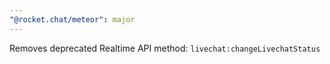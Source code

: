 ```yaml
---
"@rocket.chat/meteor": major
---
```


Removes deprecated Realtime API method: `livechat:changeLivechatStatus`
